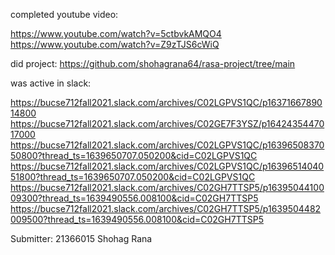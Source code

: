 completed youtube video:

https://www.youtube.com/watch?v=5ctbvkAMQO4 \
https://www.youtube.com/watch?v=Z9zTJS6cWiQ

did project:
https://github.com/shohagrana64/rasa-project/tree/main

was active in slack:

https://bucse712fall2021.slack.com/archives/C02LGPVS1QC/p1637166789014800
https://bucse712fall2021.slack.com/archives/C02GE7F3YSZ/p1642435447017000
https://bucse712fall2021.slack.com/archives/C02LGPVS1QC/p1639650837050800?thread_ts=1639650707.050200&cid=C02LGPVS1QC
https://bucse712fall2021.slack.com/archives/C02LGPVS1QC/p1639651404051800?thread_ts=1639650707.050200&cid=C02LGPVS1QC
https://bucse712fall2021.slack.com/archives/C02GH7TTSP5/p1639504410009300?thread_ts=1639490556.008100&cid=C02GH7TTSP5
https://bucse712fall2021.slack.com/archives/C02GH7TTSP5/p1639504482009500?thread_ts=1639490556.008100&cid=C02GH7TTSP5

Submitter:
21366015 Shohag Rana